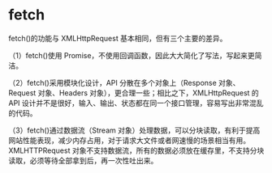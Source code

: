 # fetch
fetch()的功能与 XMLHttpRequest 基本相同，但有三个主要的差异。

（1）fetch()使用 Promise，不使用回调函数，因此大大简化了写法，写起来更简洁。

（2）fetch()采用模块化设计，API 分散在多个对象上（Response 对象、Request 对象、Headers 对象），更合理一些；相比之下，XMLHttpRequest 的 API 设计并不是很好，输入、输出、状态都在同一个接口管理，容易写出非常混乱的代码。

（3）fetch()通过数据流（Stream 对象）处理数据，可以分块读取，有利于提高网站性能表现，减少内存占用，对于请求大文件或者网速慢的场景相当有用。XMLHTTPRequest 对象不支持数据流，所有的数据必须放在缓存里，不支持分块读取，必须等待全部拿到后，再一次性吐出来。

